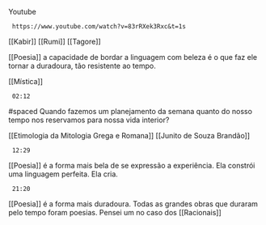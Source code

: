 

Youtube
```timestamp-url 
 https://www.youtube.com/watch?v=83rRXek3Rxc&t=1s
 ```

[[Kabir]]
[[Rumi]]
[[Tagore]]

[[Poesia]] a capacidade de bordar a linguagem com beleza é o que faz ele tornar a duradoura, tão resistente ao tempo.


[[Mística]] 

```timestamp 
 02:12
 ```

#spaced 
Quando fazemos um planejamento da semana quanto do nosso tempo nos reservamos para nossa vida interior?  

[[Etimologia da Mitologia Grega e Romana]] 
[[Junito de Souza Brandão]]

```timestamp 
 12:29
 ```
 
[[Poesia]] é a forma mais bela de se expressão a experiência. Ela constrói uma linguagem  perfeita. Ela cria. 

```timestamp 
 21:20
 ```
 
[[Poesia]] é a forma  mais duradoura. Todas as grandes obras que duraram pelo tempo foram poesias.  Pensei um no caso dos [[Racionais]]
